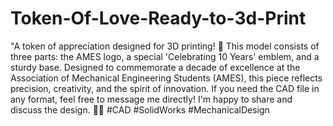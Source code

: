 # Token-Of-Love-Ready-to-3d-Print
"A token of appreciation designed for 3D printing! 🎉 This model consists of three parts: the AMES logo, a special 'Celebrating 10 Years' emblem, and a sturdy base. Designed to commemorate a decade of excellence at the Association of Mechanical Engineering Students (AMES), this piece reflects precision, creativity, and the spirit of innovation.
If you need the CAD file in any format, feel free to message me directly! I'm happy to share and discuss the design. 🚢✨ #CAD #SolidWorks #MechanicalDesign
